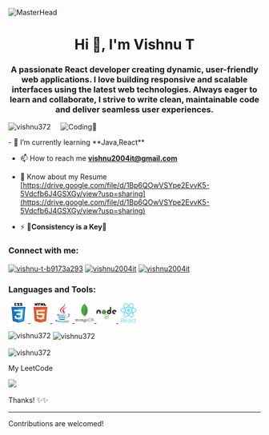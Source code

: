 ![MasterHead](https://img.freepik.com/free-photo/laptop-with-glowing-screen-table-dark-top-view-copy-space_169016-51607.jpg?w=1060&t=st=1719285256~exp=1719285856~hmac=bacff6a2317f92f9afcd321d2601ca300090a8f3d553550f1febee6451a692bf)
<h1 align="center">Hi 👋, I'm Vishnu T</h1>
<h3 align="center">A passionate React developer creating dynamic, user-friendly web applications. I love building responsive and scalable interfaces using the latest web technologies. Always eager to learn and collaborate, I strive to write clean, maintainable code and deliver seamless user experiences.</h3>

<img align="right" alt="Coding🤖" width="400" src="https://miro.medium.com/v2/resize:fit:1360/1*VON9gHTrzeHZbHfXsqfzEA.gif">

<p align="left"> <img src="https://komarev.com/ghpvc/?username=vishnu372&label=Profile%20views&color=0e75b6&style=flat" alt="vishnu372" /> </p>
- 🌱 I’m currently learning **Java,React**

- 📫 How to reach me **vishnu2004it@gmail.com**

- 📄 Know about my Resume [https://drive.google.com/file/d/1Bp6QOwVSYpe2EvvK5-5Vdcfb6J4GSXGy/view?usp=sharing](https://drive.google.com/file/d/1Bp6QOwVSYpe2EvvK5-5Vdcfb6J4GSXGy/view?usp=sharing)

- ⚡ **🚀Consistency is a Key🚀**

<h3 align="left">Connect with me:</h3>
<p align="left">
<a href="https://linkedin.com/in/vishnu-t-b9173a293" target="blank"><img align="center" src="https://raw.githubusercontent.com/rahuldkjain/github-profile-readme-generator/master/src/images/icons/Social/linked-in-alt.svg" alt="vishnu-t-b9173a293" height="30" width="40" /></a>
<a href="https://www.hackerrank.com/vishnu2004it" target="blank"><img align="center" src="https://raw.githubusercontent.com/rahuldkjain/github-profile-readme-generator/master/src/images/icons/Social/hackerrank.svg" alt="vishnu2004it" height="30" width="40" /></a>
<a href="https://www.leetcode.com/vishnu2004it" target="blank"><img align="center" src="https://raw.githubusercontent.com/rahuldkjain/github-profile-readme-generator/master/src/images/icons/Social/leet-code.svg" alt="vishnu2004it" height="30" width="40" /></a>
</p>

<h3 align="left">Languages and Tools:</h3>
<p align="left"> <a href="https://www.w3schools.com/css/" target="_blank" rel="noreferrer"> <img src="https://raw.githubusercontent.com/devicons/devicon/master/icons/css3/css3-original-wordmark.svg" alt="css3" width="40" height="40"/> </a> <a href="https://www.w3.org/html/" target="_blank" rel="noreferrer"> <img src="https://raw.githubusercontent.com/devicons/devicon/master/icons/html5/html5-original-wordmark.svg" alt="html5" width="40" height="40"/> </a> <a href="https://www.java.com" target="_blank" rel="noreferrer"> <img src="https://raw.githubusercontent.com/devicons/devicon/master/icons/java/java-original.svg" alt="java" width="40" height="40"/> </a> <a href="https://www.mongodb.com/" target="_blank" rel="noreferrer"> <img src="https://raw.githubusercontent.com/devicons/devicon/master/icons/mongodb/mongodb-original-wordmark.svg" alt="mongodb" width="40" height="40"/> </a> <a href="https://nodejs.org" target="_blank" rel="noreferrer"> <img src="https://raw.githubusercontent.com/devicons/devicon/master/icons/nodejs/nodejs-original-wordmark.svg" alt="nodejs" width="40" height="40"/> </a> <a href="https://reactjs.org/" target="_blank" rel="noreferrer"> <img src="https://raw.githubusercontent.com/devicons/devicon/master/icons/react/react-original-wordmark.svg" alt="react" width="40" height="40"/> </a> </p>

<p><img align="left" src="https://github-readme-stats.vercel.app/api/top-langs?username=vishnu372&show_icons=true&locale=en&layout=compact" alt="vishnu372" /></p>

<p>&nbsp;<img align="center" src="https://github-readme-stats.vercel.app/api?username=vishnu372&show_icons=true&locale=en" alt="vishnu372" /></p>

<p><img align="center" src="https://github-readme-streak-stats.herokuapp.com/?user=vishnu372&" alt="vishnu372" /></p>
My LeetCode

![](https://leetcard.jacoblin.cool/vishnu2004it)

Thanks! ✨✨

---

Contributions are welcomed!
